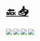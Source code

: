 #
# [🔙 ](../../)    <a href="../pdfs/221_🏦 Ayuntamiento_⬜ DECLARACIÓN RESPONSABLE PARA EJECUCIÓN DE OBRAS.pdf">📥</a>
 <img src="page0.jpg">   <img src="page1.jpg">   <img src="page2.jpg">   <img src="page3.jpg"> 

            
                